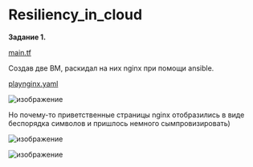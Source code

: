 # Resiliency_in_cloud
**Задание 1.**  

[main.tf](https://github.com/Copakaban/Resiliency_in_cloud/blob/main/main.tf)  

Создав две ВМ, раскидал на них nginx при помощи ansible.

[playnginx.yaml](https://github.com/Copakaban/Resiliency_in_cloud/blob/main/playnginx.yaml)  

![изображение](https://github.com/Copakaban/Resiliency_in_cloud/assets/118304300/fe0a8fde-0cd7-4ef8-8467-788854a88a0c)  

Но почему-то приветственные страницы nginx отобразились в виде беспорядка символов и пришлось немного сымпровизировать)  

![изображение](https://github.com/Copakaban/Resiliency_in_cloud/assets/118304300/8a2687db-152c-425a-be77-cbcc111e2e4d)  

![изображение](https://github.com/Copakaban/Resiliency_in_cloud/assets/118304300/0894c808-1d90-4ca6-bec8-3da2b9005757)
